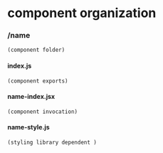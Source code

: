 # component organization

### /name

    (component folder)

#### index.js

    (component exports)

#### name-index.jsx

    (component invocation)

#### name-style.js

    (styling library dependent )
